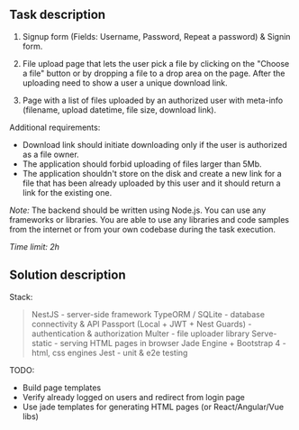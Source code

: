 ## Task description

1) Signup form (Fields: Username, Password, Repeat a password) & Signin form.

2) File upload page that lets the user pick a file by clicking on the "Choose a file" button or by dropping a file to a drop area on the page. After the uploading need to show a user a unique download link.

3) Page with a list of files uploaded by an authorized user with meta-info (filename, upload datetime, file size, download link).

Additional requirements:
- Download link should initiate downloading only if the user is authorized as a file owner.
- The application should forbid uploading of files larger than 5Mb.
- The application shouldn't store on the disk and create a new link for a file that has been already uploaded by this user and it should return a link for the existing one.

*Note:*
The backend should be written using Node.js. You can use any frameworks or libraries.
You are able to use any libraries and code samples from the internet or from your own codebase during the task execution.

*Time limit: 2h*


## Solution description

Stack:

> NestJS - server-side framework
> TypeORM / SQLite - database connectivity & API
> Passport (Local + JWT + Nest Guards) - authentication & authorization
> Multer - file uploader library
> Serve-static - serving HTML pages in browser
> Jade Engine + Bootstrap 4 - html, css engines
> Jest - unit & e2e testing

TODO:
- Build page templates
- Verify already logged on users and redirect from login page
- Use jade templates for generating HTML pages (or React/Angular/Vue libs)